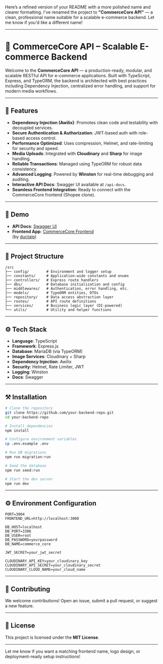 Here’s a refined version of your README with a more polished name and clearer formatting. I've renamed the project to **"CommerceCore API"** — a clean, professional name suitable for a scalable e-commerce backend. Let me know if you'd like a different name!

---

# 🛒 CommerceCore API – Scalable E-commerce Backend


Welcome to the **CommerceCore API** — a production-ready, modular, and scalable RESTful API for e-commerce applications. Built with TypeScript, Express, and TypeORM, the backend is architected with best practices including Dependency Injection, centralized error handling, and support for modern media workflows.

---

## 🚀 Features

- **Dependency Injection (Awilix)**: Promotes clean code and testability with decoupled services.
- **Secure Authentication & Authorization**: JWT-based auth with role-based access control.
- **Performance Optimized**: Uses compression, Helmet, and rate-limiting for security and speed.
- **Media Uploads**: Integrated with **Cloudinary** and **Sharp** for image handling.
- **Reliable Transactions**: Managed using TypeORM for robust data consistency.
- **Advanced Logging**: Powered by **Winston** for real-time debugging and auditing.
- **Interactive API Docs**: Swagger UI available at `/api-docs`.
- **Seamless Frontend Integration**: Ready to connect with the CommerceCore frontend (Shopee clone).

---

## 🔗 Demo

- **API Docs**: [Swagger UI](https://shopee-clone-be.onrender.com/api-docs)
- **Frontend App**: [CommerceCore Frontend](https://shopee-reactjs-zeta.vercel.app/)  
  (by [ductaip](https://github.com/CNTT-UTH/Shopee-Clone-FE))

---

## 🧭 Project Structure

```
/src
├── config/        # Environment and logger setup
├── constants/     # Application-wide constants and enums
├── controllers/   # Express route handlers
├── dbs/           # Database initialization and config
├── middlewares/   # Authentication, error handling, etc.
├── models/        # TypeORM entities, DTOs
├── repository/    # Data access abstraction layer
├── routes/        # API route definitions
├── services/      # Business logic layer (DI-powered)
└── utils/         # Utility and helper functions
```

---

## ⚙️ Tech Stack

- **Language**: TypeScript  
- **Framework**: Express.js  
- **Database**: MariaDB (via TypeORM)  
- **Image Services**: Cloudinary + Sharp  
- **Dependency Injection**: Awilix  
- **Security**: Helmet, Rate Limiter, JWT  
- **Logging**: Winston  
- **Docs**: Swagger

---

## ⚒ Installation

```bash
# Clone the repository
git clone https://github.com/your-backend-repo.git
cd your-backend-repo

# Install dependencies
npm install

# Configure environment variables
cp .env.example .env

# Run DB migrations
npm run migration:run

# Seed the database
npm run seed:run

# Start the dev server
npm run dev
```

---

## ⚙️ Environment Configuration

```env
PORT=3004
FRONTEND_URL=http://localhost:3000

DB_HOST=localhost
DB_PORT=3306
DB_USER=root
DB_PASSWORD=yourpassword
DB_NAME=commerce_core

JWT_SECRET=your_jwt_secret

CLOUDINARY_API_KEY=your_cloudinary_key
CLOUDINARY_API_SECRET=your_cloudinary_secret
CLOUDINARY_CLOUD_NAME=your_cloud_name
```

---

## 🤝 Contributing

We welcome contributions! Open an issue, submit a pull request, or suggest a new feature.

---

## 📄 License

This project is licensed under the **MIT License**.

---

Let me know if you want a matching frontend name, logo design, or deployment-ready setup instructions!